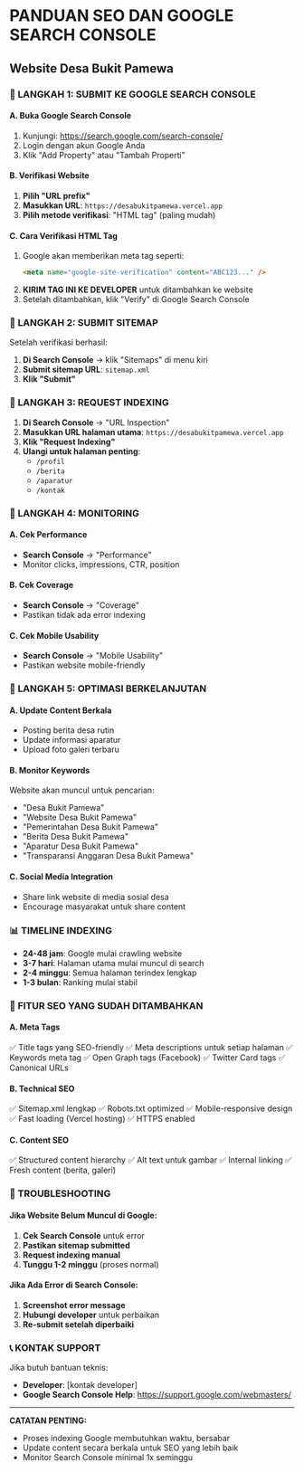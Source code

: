 # PANDUAN SEO DAN GOOGLE SEARCH CONSOLE
## Website Desa Bukit Pamewa

### 🎯 LANGKAH 1: SUBMIT KE GOOGLE SEARCH CONSOLE

#### A. Buka Google Search Console
1. Kunjungi: https://search.google.com/search-console/
2. Login dengan akun Google Anda
3. Klik "Add Property" atau "Tambah Properti"

#### B. Verifikasi Website
1. **Pilih "URL prefix"**
2. **Masukkan URL**: `https://desabukitpamewa.vercel.app`
3. **Pilih metode verifikasi**: "HTML tag" (paling mudah)

#### C. Cara Verifikasi HTML Tag
1. Google akan memberikan meta tag seperti:
   ```html
   <meta name="google-site-verification" content="ABC123..." />
   ```
2. **KIRIM TAG INI KE DEVELOPER** untuk ditambahkan ke website
3. Setelah ditambahkan, klik "Verify" di Google Search Console

### 🎯 LANGKAH 2: SUBMIT SITEMAP

Setelah verifikasi berhasil:
1. **Di Search Console** → klik "Sitemaps" di menu kiri
2. **Submit sitemap URL**: `sitemap.xml`
3. **Klik "Submit"**

### 🎯 LANGKAH 3: REQUEST INDEXING

1. **Di Search Console** → "URL Inspection"
2. **Masukkan URL halaman utama**: `https://desabukitpamewa.vercel.app`
3. **Klik "Request Indexing"**
4. **Ulangi untuk halaman penting**:
   - `/profil`
   - `/berita`
   - `/aparatur`
   - `/kontak`

### 🎯 LANGKAH 4: MONITORING

#### A. Cek Performance
- **Search Console** → "Performance"
- Monitor clicks, impressions, CTR, position

#### B. Cek Coverage
- **Search Console** → "Coverage"
- Pastikan tidak ada error indexing

#### C. Cek Mobile Usability
- **Search Console** → "Mobile Usability"
- Pastikan website mobile-friendly

### 🎯 LANGKAH 5: OPTIMASI BERKELANJUTAN

#### A. Update Content Berkala
- Posting berita desa rutin
- Update informasi aparatur
- Upload foto galeri terbaru

#### B. Monitor Keywords
Website akan muncul untuk pencarian:
- "Desa Bukit Pamewa"
- "Website Desa Bukit Pamewa"
- "Pemerintahan Desa Bukit Pamewa"
- "Berita Desa Bukit Pamewa"
- "Aparatur Desa Bukit Pamewa"
- "Transparansi Anggaran Desa Bukit Pamewa"

#### C. Social Media Integration
- Share link website di media sosial desa
- Encourage masyarakat untuk share content

### 📊 TIMELINE INDEXING

- **24-48 jam**: Google mulai crawling website
- **3-7 hari**: Halaman utama mulai muncul di search
- **2-4 minggu**: Semua halaman terindex lengkap
- **1-3 bulan**: Ranking mulai stabil

### 🔧 FITUR SEO YANG SUDAH DITAMBAHKAN

#### A. Meta Tags
✅ Title tags yang SEO-friendly
✅ Meta descriptions untuk setiap halaman
✅ Keywords meta tag
✅ Open Graph tags (Facebook)
✅ Twitter Card tags
✅ Canonical URLs

#### B. Technical SEO
✅ Sitemap.xml lengkap
✅ Robots.txt optimized
✅ Mobile-responsive design
✅ Fast loading (Vercel hosting)
✅ HTTPS enabled

#### C. Content SEO
✅ Structured content hierarchy
✅ Alt text untuk gambar
✅ Internal linking
✅ Fresh content (berita, galeri)

### 🚨 TROUBLESHOOTING

#### Jika Website Belum Muncul di Google:
1. **Cek Search Console** untuk error
2. **Pastikan sitemap submitted**
3. **Request indexing manual**
4. **Tunggu 1-2 minggu** (proses normal)

#### Jika Ada Error di Search Console:
1. **Screenshot error message**
2. **Hubungi developer** untuk perbaikan
3. **Re-submit setelah diperbaiki**

### 📞 KONTAK SUPPORT

Jika butuh bantuan teknis:
- **Developer**: [kontak developer]
- **Google Search Console Help**: https://support.google.com/webmasters/

---

**CATATAN PENTING:**
- Proses indexing Google membutuhkan waktu, bersabar
- Update content secara berkala untuk SEO yang lebih baik
- Monitor Search Console minimal 1x seminggu

